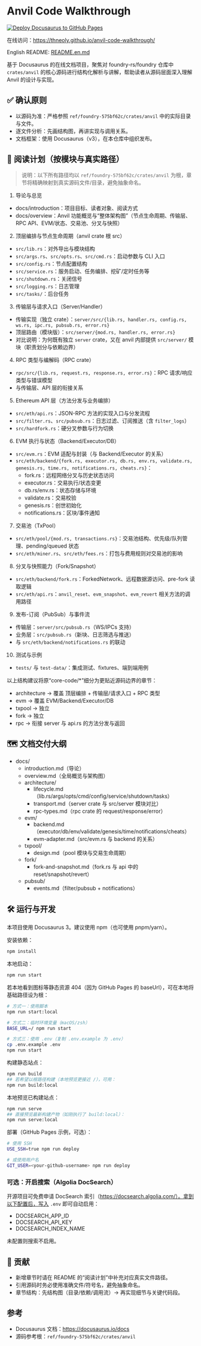 # Anvil Code Walkthrough

[![Deploy Docusaurus to GitHub Pages](https://github.com/Thneoly/anvil-code-walkthrough/actions/workflows/deploy.yml/badge.svg)](https://github.com/Thneoly/anvil-code-walkthrough/actions/workflows/deploy.yml)

在线访问：https://thneoly.github.io/anvil-code-walkthrough/

English README: [README.en.md](./README.en.md)

基于 Docusaurus 的在线文档项目，聚焦对 foundry-rs/foundry 仓库中 `crates/anvil` 的核心源码进行结构化解析与讲解，帮助读者从源码层面深入理解 Anvil 的设计与实现。

## ✅ 确认原则

- 以源码为准：严格参照 `ref/foundry-575bf62c/crates/anvil` 中的实际目录与文件。
- 逐文件分析：先画结构图，再讲实现与调用关系。
- 文档框架：使用 Docusaurus（v3），在本仓库中组织发布。

## 🧭 阅读计划（按模块与真实路径）

> 说明：以下所有路径均以 `ref/foundry-575bf62c/crates/anvil` 为根，章节将精确映射到真实源码文件/目录，避免抽象命名。

1. 导论与总览

- docs/introduction：项目目标、读者对象、阅读方式
- docs/overview：Anvil 功能概览与“整体架构图”（节点生命周期、传输层、RPC API、EVM/状态、交易池、分叉与快照）

2. 顶层编排与节点生命周期（anvil crate 根 src）

- `src/lib.rs`：对外导出与模块结构
- `src/args.rs`、`src/opts.rs`、`src/cmd.rs`：启动参数与 CLI 入口
- `src/config.rs`：节点配置结构
- `src/service.rs`：服务启动、任务编排、挖矿/定时任务等
- `src/shutdown.rs`：关闭信号
- `src/logging.rs`：日志管理
- `src/tasks/`：后台任务

3. 传输层与请求入口（Server/Handler）

- 传输实现（独立 crate）：`server/src/{lib.rs, handler.rs, config.rs, ws.rs, ipc.rs, pubsub.rs, error.rs}`
- 顶层路由（模块版）：`src/server/{mod.rs, handler.rs, error.rs}`
- 对比说明：为何既有独立 `server` crate，又在 anvil 内部提供 `src/server/` 模块（职责划分与依赖边界）

4. RPC 类型与编解码（RPC crate）

- `rpc/src/{lib.rs, request.rs, response.rs, error.rs}`：RPC 请求/响应类型与错误模型
- 与传输层、API 层的衔接关系

5. Ethereum API 层（方法分发与业务编排）

- `src/eth/api.rs`：JSON-RPC 方法的实现入口与分发流程
- `src/filter.rs`、`src/pubsub.rs`：日志过滤、订阅推送（含 `filter_logs`）
- `src/hardfork.rs`：硬分叉参数与行为切换

6. EVM 执行与状态（Backend/Executor/DB）

- `src/evm.rs`：EVM 适配与封装（与 Backend/Executor 的关系）
- `src/eth/backend/{fork.rs, executor.rs, db.rs, env.rs, validate.rs, genesis.rs, time.rs, notifications.rs, cheats.rs}`：
  - fork.rs：远程网络分叉与历史状态访问
  - executor.rs：交易执行/状态变更
  - db.rs/env.rs：状态存储与环境
  - validate.rs：交易校验
  - genesis.rs：创世初始化
  - notifications.rs：区块/事件通知

7. 交易池（TxPool）

- `src/eth/pool/{mod.rs, transactions.rs}`：交易池结构、优先级/队列管理、pending/queued 状态
- `src/eth/miner.rs`、`src/eth/fees.rs`：打包与费用规则对交易池的影响

8. 分叉与快照能力（Fork/Snapshot）

- `src/eth/backend/fork.rs`：ForkedNetwork、远程数据源访问、pre-fork 读取逻辑
- `src/eth/api.rs`：`anvil_reset`、`evm_snapshot`、`evm_revert` 相关方法的调用路径

9. 发布-订阅（PubSub）与事件流

- 传输层：`server/src/pubsub.rs`（WS/IPCs 支持）
- 业务层：`src/pubsub.rs`（新块、日志筛选与推送）
- 与 `src/eth/backend/notifications.rs` 的联动

10. 测试与示例

- `tests/` 与 `test-data/`：集成测试、fixtures、端到端用例

以上结构建议将原“core-code/\*”细分为更贴近源码边界的章节：

- architecture → 覆盖 顶层编排 + 传输层/请求入口 + RPC 类型
- evm → 覆盖 EVM/Backend/Executor/DB
- txpool → 独立
- fork → 独立
- rpc → 衔接 server 与 api.rs 的方法分发与返回

## 🗺️ 文档交付大纲

- docs/
  - introduction.md（导论）
  - overview.md（全局概览与架构图）
  - architecture/
    - lifecycle.md（lib.rs/args/opts/cmd/config/service/shutdown/tasks）
    - transport.md（server crate 与 src/server 模块对比）
    - rpc-types.md（rpc crate 的 request/response/error）
  - evm/
    - backend.md（executor/db/env/validate/genesis/time/notifications/cheats）
    - evm-adapter.md（src/evm.rs 与 backend 的关系）
  - txpool/
    - design.md（pool 模块与交易生命周期）
  - fork/
    - fork-and-snapshot.md（fork.rs 与 api 中的 reset/snapshot/revert）
  - pubsub/
    - events.md（filter/pubsub + notifications）

## 🛠 运行与开发

本项目使用 Docusaurus 3。建议使用 npm（也可使用 pnpm/yarn）。

安装依赖：

```bash
npm install
```

本地启动：

```bash
npm run start
```

若本地看到图标等静态资源 404（因为 GitHub Pages 的 baseUrl），可在本地将基础路径设为根：

```bash
# 方式一：使用脚本
npm run start:local

# 方式二：临时环境变量（macOS/zsh）
BASE_URL=/ npm run start

# 方式三：使用 .env（复制 .env.example 为 .env）
cp .env.example .env
npm run start
```

构建静态站点：

```bash
npm run build
## 若希望以根路径构建（本地预览更接近 /），可用：
npm run build:local
```

本地预览已构建站点：

```bash
npm run serve
## 直接预览最新构建产物（如刚执行了 build:local）：
npm run serve:local
```

部署（GitHub Pages 示例，可选）：

```bash
# 使用 SSH
USE_SSH=true npm run deploy

# 或使用用户名
GIT_USER=<your-github-username> npm run deploy
```

### 可选：开启搜索（Algolia DocSearch）

开源项目可免费申请 DocSearch 索引（https://docsearch.algolia.com/）。拿到以下配置后，写入 `.env` 即可自动启用：

- DOCSEARCH_APP_ID
- DOCSEARCH_API_KEY
- DOCSEARCH_INDEX_NAME

未配置则搜索不启用。

## 🤝 贡献

- 新增章节时请在 README 的“阅读计划”中补充对应真实文件路径。
- 引用源码时务必使用准确文件/符号名，避免抽象命名。
- 章节结构：先结构图（目录/依赖/调用流）→ 再实现细节与关键代码段。

## 参考

- Docusaurus 文档：https://docusaurus.io/docs
- 源码参考根：`ref/foundry-575bf62c/crates/anvil`
